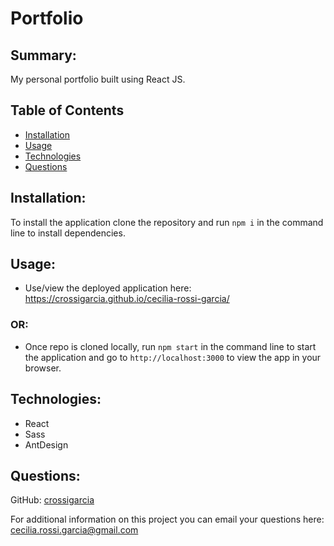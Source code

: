 # Portfolio

## Summary: 
My personal portfolio built using React JS.


## Table of Contents
* [Installation](#installation)
* [Usage](#usage)
* [Technologies](#technologies)
* [Questions](#questions)


## Installation:
To install the application clone the repository and run `npm i` in the command line to install dependencies.

## Usage:
* Use/view the deployed application here: https://crossigarcia.github.io/cecilia-rossi-garcia/

### OR:
* Once repo is cloned locally, run `npm start` in the command line to start the application and go to `http://localhost:3000` to view the app in your browser.

## Technologies:
+ React
+ Sass
+ AntDesign

## Questions:
GitHub: [crossigarcia](https://github.com/crossigarcia) 

For additional information on this project you can email your questions here: <cecilia.rossi.garcia@gmail.com>  